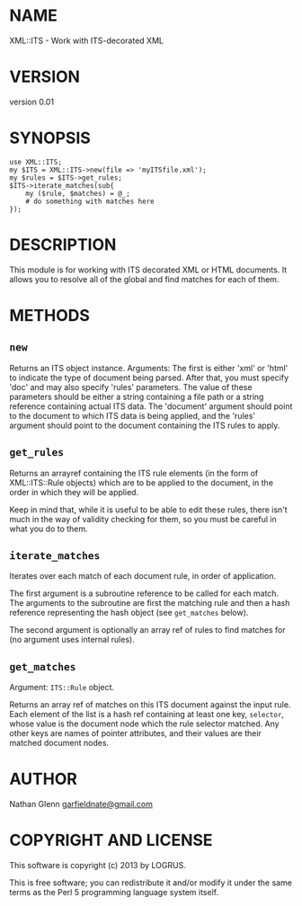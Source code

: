 # NAME

XML::ITS - Work with ITS-decorated XML

# VERSION

version 0.01

# SYNOPSIS

    use XML::ITS;
    my $ITS = XML::ITS->new(file => 'myITSfile.xml');
    my $rules = $ITS->get_rules;
    $ITS->iterate_matches(sub{
        my ($rule, $matches) = @_;
        # do something with matches here
    });

# DESCRIPTION

This module is for working with ITS decorated XML or HTML documents.
It allows you to resolve all of the global and find matches for each
of them.

# METHODS

## `new`

Returns an ITS object instance.
Arguments: The first is either 'xml' or 'html' to indicate the type of
document being parsed. After that, you must specify 'doc' and
may also specify 'rules' parameters. The value of these parameters
should be either a string containing a file path or a string reference
containing actual ITS data. The 'document' argument should point to the
document to which ITS data is being applied, and the 'rules' argument
should point to the document containing the ITS rules to apply.

## `get_rules`

Returns an arrayref containing the ITS rule elements
(in the form of XML::ITS::Rule objects) which are to be
applied to the document, in the order in which they will
be applied.

Keep in mind that, while it is useful to be able to edit these
rules, there isn't much in the way of validity checking
for them, so you must be careful in what you do to them.

## `iterate_matches`

Iterates over each match of each document rule, in order of
application.

The first argument is a subroutine reference to be called for each
match. The arguments to the subroutine are first the matching rule and
then a hash reference representing the hash object (see `get_matches`
below).

The second argument is optionally an array ref of rules to find matches
for (no argument uses internal rules).

## `get_matches`

Argument: `ITS::Rule` object.

Returns an array ref of matches on this ITS document against the input
rule. Each element of the list is a hash ref containing at least one
key, `selector`, whose value is the document node which the rule
selector matched.
Any other keys are names of pointer attributes, and their values are
their matched document nodes.

# AUTHOR

Nathan Glenn <garfieldnate@gmail.com>

# COPYRIGHT AND LICENSE

This software is copyright (c) 2013 by LOGRUS.

This is free software; you can redistribute it and/or modify it under
the same terms as the Perl 5 programming language system itself.
